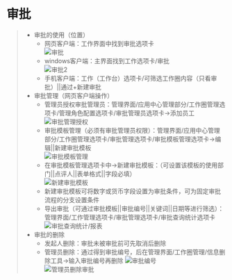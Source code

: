 # 审批
>* 审批的使用（位置）
>   * 网页客户端：工作界面中找到审批选项卡  
>       ![审批](https://github.com/520171/note/blob/master/纷享销客CRM/imgs/审批.png)  
>   * windows客户端：主界面找到工作选项卡/审批  
>       ![审批2](https://github.com/520171/note/blob/master/纷享销客CRM/imgs/审批2.png)  
>   * 手机客户端：工作（工作台）选项卡/可筛选工作圈内容（只看审批）||通过+新建审批  
>* 审批管理（网页客户端操作）  
>   * 管理员授权审批管理员：管理界面/应用中心管理部分/工作圈管理选项卡/管理角色配置选项卡/审批管理员选项卡->添加员工  
>       ![审批管理授权](https://github.com/520171/note/blob/master/纷享销客CRM/imgs/审批3.png '审批管理授权')  
>   * 审批模板管理（必须有审批管理员权限）：管理界面/应用中心管理部分/工作圈管理选项卡/审批管理选项卡/审批模板管理选项卡->编辑||新建审批模板  
>       ![审批模板管理](https://github.com/520171/note/blob/master/纷享销客CRM/imgs/审批4.png '审批模板管理')   
>   * 在审批模板管理选项卡中->新建审批模板：（可设置该模板的使用部门||点评人||表单格式||字段必填）  
>       ![新建审批模板](https://github.com/520171/note/blob/master/纷享销客CRM/imgs/审批5.png '新建审批模板')  
>   * 新建审批模板可将数字或货币字段设置为审批条件，可为固定审批流程的分支设置条件  
>   * 导出审批（可通过审批模板||审批编号||关键词||日期等进行筛选）：管理界面/工作管理选项卡/审批管理选项卡/审批查询统计选项卡  
        ![审批查询统计/报表](https://github.com/520171/note/blob/master/纷享销客CRM/imgs/审批6.png '审批查询统计/报表')  
>* 审批的删除
>   * 发起人删除：审批未被审批前可先取消后删除
>   * 管理员删除：通过得到审批编号，后在管理界面/工作圈管理/信息删除工具->输入审批编号再删除
>   ![审批编号](https://github.com/520171/note/blob/master/纷享销客CRM/imgs/审批7.png '审批编号')  
>   ![管理员删除审批](https://github.com/520171/note/blob/master/纷享销客CRM/imgs/审批8.png '管理员删除审批')  
